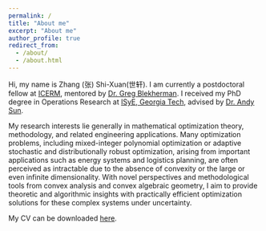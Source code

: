 ```yaml
---
permalink: /
title: "About me"
excerpt: "About me"
author_profile: true
redirect_from: 
  - /about/
  - /about.html
---
```


Hi, my name is Zhang (张) Shi-Xuan(世轩). 
I am currently a postdoctoral fellow at [ICERM](https://icerm.brown.edu), mentored by [Dr. Greg Blekherman](https://sites.google.com/site/grrigg/).
I received my PhD degree in Operations Research at [ISyE, Georgia Tech](https://www.isye.gatech.edu), advised by [Dr. Andy Sun](https://mitmgmtfaculty.mit.edu/sunx/).


My research interests lie generally in mathematical optimization theory, methodology, and related engineering applications. 
Many optimization problems, including mixed-integer polynomial optimization or adaptive stochastic and distributionally robust optimization, arising from important applications such as energy systems and logistics planning, are often perceived as intractable due to the absence of convexity or the large or even infinite dimensionality. 
With novel perspectives and methodological tools from convex analysis and convex algebraic geometry, I aim to provide theoretic and algorithmic insights with practically efficient optimization solutions for these complex systems under uncertainty.


My CV can be downloaded [here](files/CV_shixuan.pdf). 
